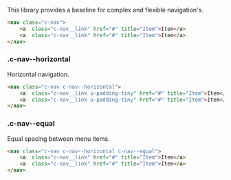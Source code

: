 <p class="u-text-emphasize">This library provides a baseline for complex and flexible navigation's.</p>

```html
<nav class="c-nav">
	<a  class="c-nav__link" href="#" title="Item">Item</a>
    <a  class="c-nav__link" href="#" title="Item">Item</a>
</nav>    
```

### .c-nav--horizontal

Horizontal navigation.

```html
<nav class="c-nav c-nav--horizontal">
	<a  class="c-nav__link u-padding-tiny" href="#" title="Item">Item</a>
    <a  class="c-nav__link u-padding-tiny" href="#" title="Item">Item</a>
</nav>
```

### .c-nav--equal

Equal spacing between menu items.

```html
<nav class="c-nav c-nav--horizontal c-nav--equal">
	<a  class="c-nav__link" href="#" title="Item">Item</a>
    <a  class="c-nav__link" href="#" title="Item">Item</a>
</nav>    
```